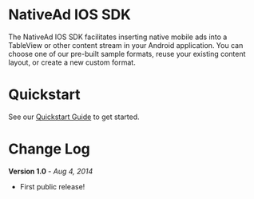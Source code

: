 
NativeAd IOS SDK
===========
The  NativeAd IOS SDK facilitates inserting native mobile ads into a TableView or other content stream in your Android application. You can choose one of our pre-built sample formats, reuse your existing content layout, or create a new custom format.

Quickstart
===========
See our [Quickstart Guide](https://native.atlassian.net/wiki/display/NMS/Integrate+with+IOS) to get started.

Change Log
===========
**Version 1.0** - *Aug 4, 2014*
* First public release!

